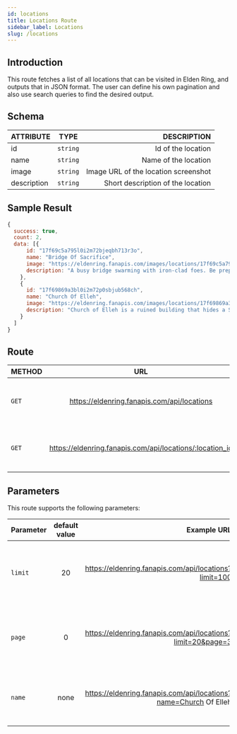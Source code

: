 ```yaml
---
id: locations
title: Locations Route
sidebar_label: Locations
slug: /locations
---
```


## Introduction

This route fetches a list of all locations that can be visited in Elden Ring, and outputs that in JSON format. The user can define his own pagination and also use search queries to find the desired output.

## Schema

| ATTRIBUTE        |      TYPE      |   DESCRIPTION |
| ------------- | :-----------: | -----: |
| id         | `string` | Id of the location |
| name         | `string` | Name of the location |
| image         | `string` | Image URL of the location screenshot |
| description         | `string` | Short description of the location |

## Sample Result

```javascript
{
  success: true,
  count: 2,
  data: [{
      id: "17f69c5a795l0i2m72bjeqbh713r3o",
      name: "Bridge Of Sacrifice",
      image: "https://eldenring.fanapis.com/images/locations/17f69c5a795l0i2m72bjeqbh713r3o.png",
      description: "A busy bridge swarming with iron-clad foes. Be prepared to engage in an array of melee, ranged and artillery attacks or attempt to push past them"
    },
    {
      id: "17f69869a3bl0i2m72p0sbjub568ch",
      name: "Church Of Elleh",
      image: "https://eldenring.fanapis.com/images/locations/17f69869a3bl0i2m72p0sbjub568ch.png",
      description: "Church of Elleh is a ruined building that hides a Site of Grace. The rooftop has caved in and offers no protection from the elements, and weeds are overtaking the walls, but this doesn't stop merchants from seeking what little shelter is on offer"
    }
  ]
}
```


## Route

| METHOD        |      URL      |   DESCRIPTION |
| ------------- | :-----------: | -----: |
| `GET`         | https://eldenring.fanapis.com/api/locations | This route retrieves a list of all the creatures of **Elden Ring**. |
| `GET`         | https://eldenring.fanapis.com/api/locations/:location_id | This route retrieves one **Elden Ring** creature using its ID. |

## Parameters

This route supports the following parameters:

| Parameter        |      default value      | Example URL |  DESCRIPTION |
| ------------- | :-----------: | -----: |  -----: |
| `limit`        | 20 | https://eldenring.fanapis.com/api/locations?limit=100 | This parameter is used to set the maximum amount of items in the response |
| `page`         | 0 | https://eldenring.fanapis.com/api/locations?limit=20&page=3 | This parameter is used no navigate between pages of results |
| `name`         | none | https://eldenring.fanapis.com/api/locations?name=Church Of Elleh  | This parameter is used to search for fields by their names |
